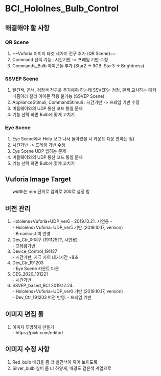 # BCI_Hololnes_Bulb_Control

## 해결해야 할 사항
### QR Scene
<ol>
  <li> ~~Vuforia 이미지 타겟 세가지 전구 추가 (QR Scene)~~ </li>
  
  <li> Command 선택 기능 : 시간기반 -> 프레임 기반 수정</li>
  <li> Commands_Bulb 아이콘들 추가 (Star2 -> RGB, Star3 -> Brightness) </li>

</ol>

### SSVEP Scene
<ol>
  <li> 빨간색, 은색, 검정색 전구를 추가해야 하는데 SSVEP는 검정, 흰색 교차하는 매커니즘이라 칼라 아이콘 적용 불가능 (SSVEP Scene) </li>
  <li> ApplianceStimuli, CommandStimuli : 시간기반 -> 프레임 기반 수정</li>
  <li> 미들웨어와의 UDP 통신 코드 통일 문제</li>
  <li> 기능 선택 화면 Bulb에 맞게 고치기</li>
</ol>

### Eye Scene
<ol>
  <li> Eye Scene에서 Help 보고 나서 돌아왔을 시 카운트 다운 안하는 점(</li>
  <li> 시간기반 -> 프레임 기반 수정</li>
  <li> Eye Scene UDP 씹히는 문제</li>
  <li> 미들웨어와의 UDP 통신 코드 통일 문제</li>
  <li> 기능 선택 화면 Bulb에 맞게 고치기</li>
</ol>

## Vuforia Image Target
<ul>
  width는 mm 단위로 임의로 200로 설정 함
</ul>

## 버전 관리
<ol>
  <li> Hololens+Vuforia+UDP_ver6 - 2019.10.21. 시연용 -  <br>
    - Hololens+Vuforia+UDP_ver5 기반 (2019.10.17, version)<br>
    - Broadcast 미 반영 <br>
  </li>
  <li> Dev_Ctr_어쩌구 (191125??, 시연용)<br>
    - 프레임기반
  </li>
  <li> Device_Control_191127 <br>
    - 시간기반, 자극 사이 대기시간 +8초
  </li>
  <li> Dev_Ctr_191203 <br>
    - Eye Scene 카운트 다운 
  </li>
  <li> CES_2020_191221 <br>
    - 시간기반
  </li>
  <li> SSVEP_based_BCI 2019.12.24. <br>
    - Hololens+Vuforia+UDP_ver6 기반 (2019.10.17, version)<br>
    - Dev_Ctr_191203 버전 반영.
    - 프레임 기반
  </li>
</ol>

## 이미지 편집 툴
<ol>
  <li> 이미지 투명하게 만들기 <br>
    - https://pixlr.com/editor/
  </li>
</ol>

## 이미지 수정 사항
<ol>
  <li> Red_bulb 배경을 좀 더 빨간색이 튀어 보이도록 </li>
  <li> Silver_bulb 실버 좀 더 하얗게, 배경도 검은색 계열으로 </li>
